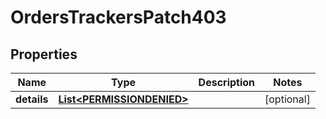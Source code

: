 

# OrdersTrackersPatch403


## Properties

| Name | Type | Description | Notes |
|------------ | ------------- | ------------- | -------------|
|**details** | [**List&lt;PERMISSIONDENIED&gt;**](PERMISSIONDENIED.md) |  |  [optional] |



